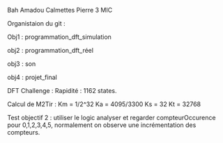 Bah Amadou
Calmettes Pierre
3 MIC


Organistaion du git : 

Obj1 : programmation_dft_simulation

obj2 : programmation_dft_réel

obj3 : son

obj4 : projet_final



DFT Challenge :
Rapidité : 1162 states.


Calcul de M2Tir :
Km = 1/2^32
Ka = 4095/3300
Ks = 32
Kt = 32768

Test objectif 2 : utiliser le logic analyser et regarder compteurOccurence pour 0,1,2,3,4,5, normalement on observe une incrémentation des compteurs.

